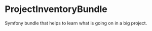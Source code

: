 ProjectInventoryBundle
===============

Symfony bundle that helps to learn what is going on in a big project.
